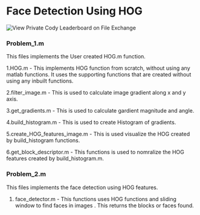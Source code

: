 # Face Detection Using HOG

![View Private Cody Leaderboard on File Exchange](https://www.mathworks.com/matlabcentral/images/matlab-file-exchange.svg)

### Problem_1.m 
This files implements the User created HOG.m function.

1.HOG.m - This implements HOG function from scratch, without using any matlab functions. It uses the supporting functions that are created without using any inbuilt functions.

2.filter_image.m - This is used to calculate image gradient along x and y axis.

3.get_gradients.m - This is used to calculate gardient magnitude and angle.

4.build_histogram.m - This is used to create Histogram of gradients.

5.create_HOG_features_image.m - This is used visualize the HOG created by build_histogram functions.

6.get_block_descriptor.m - This functions is used to nomralize the HOG features created by build_histogram.m.

### Problem_2.m 
This files implements the face detection using HOG features.

1. face_detector.m - This functions uses HOG functions and sliding window to find faces in images . This returns the blocks or faces found.




